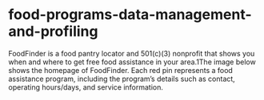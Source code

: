 # food-programs-data-management-and-profiling
FoodFinder is a food pantry locator and 501(c)(3) nonprofit that shows you when and where to get free food assistance in your area.1The image below shows the homepage of FoodFinder. Each red pin represents a food assistance program, including the program’s details such as contact, operating hours/days, and service information.
